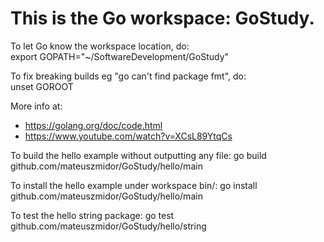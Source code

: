 # This is the Go workspace: GoStudy. 

To let Go know the workspace location, do:  
    export GOPATH="~/SoftwareDevelopment/GoStudy"  

To fix breaking builds eg "go can't find package fmt", do:  
    unset GOROOT  

More info at:  
+ https://golang.org/doc/code.html  
+ https://www.youtube.com/watch?v=XCsL89YtqCs  

To build the hello example without outputting any file: 
    go build github.com/mateuszmidor/GoStudy/hello/main 
 
To install the hello example under workspace bin/: 
    go install github.com/mateuszmidor/GoStudy/hello/main 

To test the hello string package: 
    go test github.com/mateuszmidor/GoStudy/hello/string 